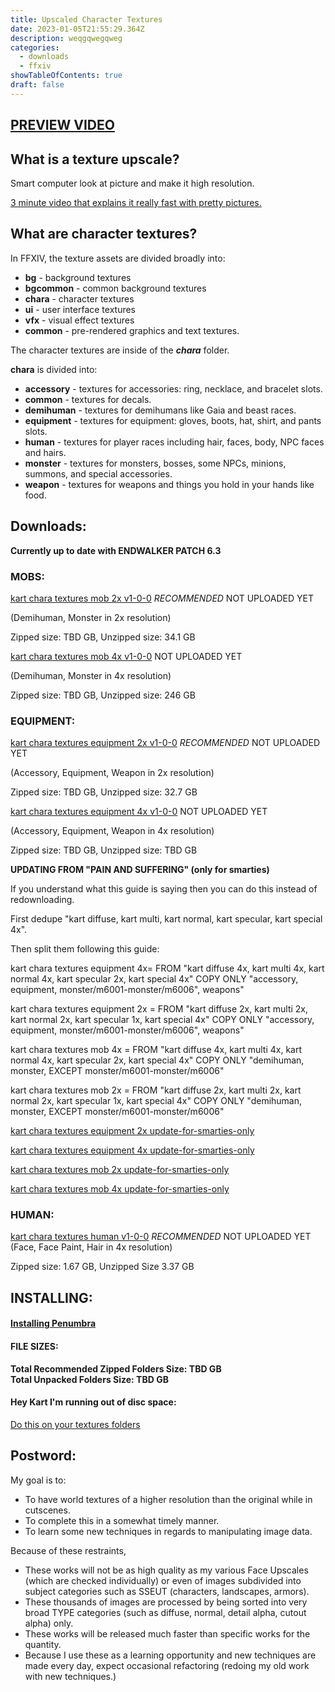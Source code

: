 ```yaml
---
title: Upscaled Character Textures
date: 2023-01-05T21:55:29.364Z
description: weqgqwegqweg
categories:
  - downloads
  - ffxiv
showTableOfContents: true
draft: false
---
```

## **[PREVIEW VIDEO](https://www.youtube.com/watch?v=M1_HPTJpZvk)**

## **What is a texture upscale?**

Smart computer look at picture and make it high resolution.

[3 minute video that explains it really fast with pretty pictures.](https://www.youtube.com/watch?v=Fix6u4pksrg)

## **What are character textures?**

 In FFXIV, the texture assets are divided broadly into:

-   **bg** - background textures
-   **bgcommon** - common background textures
-   **chara** - character textures
-   **ui** - user interface textures
-   **vfx** - visual effect textures
-   **common** - pre-rendered graphics and text textures.

The character textures are inside of the ***chara*** folder.

**chara** is divided into:

-   **accessory** - textures for accessories: ring, necklace, and bracelet slots.
-   **common** - textures for decals.
-   **demihuman** - textures for demihumans like Gaia and beast races.
-   **equipment** - textures for equipment: gloves, boots, hat, shirt, and pants slots.
-   **human** - textures for player races including hair, faces, body, NPC faces and hairs.
-   **monster** - textures for monsters, bosses, some NPCs, minions, summons, and special accessories.
-   **weapon** - textures for weapons and things you hold in your hands like food.

## Downloads:

**Currently up to date with ENDWALKER PATCH 6.3**

### **MOBS:**

[kart chara textures mob 2x v1-0-0](https://downloads.kartoffels.club/kart%20chara%20textures%20mob%202x%20v1-0-0.7z "https://downloads.kartoffels.club/kart%20chara%20textures%20mob%202x%20v1-0-0.7z") *RECOMMENDED*  NOT UPLOADED YET

(Demihuman, Monster in 2x resolution)

Zipped size: TBD GB, Unzipped size: 34.1 GB

[kart chara textures mob 4x v1-0-0](https://downloads.kartoffels.club/kart%20chara%20textures%20mob%204x%20v1-0-0.7z "https://downloads.kartoffels.club/kart%20chara%20textures%20mob%204x%20v1-0-0.7z") NOT UPLOADED YET

(Demihuman, Monster in 4x resolution)

Zipped size: TBD GB, Unzipped size: 246 GB

### **EQUIPMENT:**

[kart chara textures equipment 2x v1-0-0](https://downloads.kartoffels.club/kart%20chara%20textures%20equipment%202x%20v1-0-0.7z "https://downloads.kartoffels.club/kart%20chara%20textures%20equipment%202x%20v1-0-0.7z") *RECOMMENDED*  NOT UPLOADED YET

(Accessory, Equipment, Weapon in 2x resolution)

Zipped size: TBD GB, Unzipped size: 32.7 GB

[kart chara textures equipment 4x v1-0-0](https://downloads.kartoffels.club/kart%20chara%20textures%20equipment%204x%20v1-0-0.7z "https://downloads.kartoffels.club/kart%20chara%20textures%20equipment%204x%20v1-0-0.7z")  NOT UPLOADED YET

(Accessory, Equipment, Weapon in 4x resolution)

Zipped size: TBD GB, Unzipped size: TBD GB

**UPDATING FROM "PAIN AND SUFFERING" (only for smarties)**

If you understand what this guide is saying then you can do this instead of redownloading.

First dedupe "kart diffuse, kart multi, kart normal, kart specular, kart special 4x".

Then split them following this guide:

kart chara textures equipment 4x= FROM "kart diffuse 4x, kart multi 4x, kart normal 4x, kart specular 2x, kart special 4x" COPY ONLY "accessory, equipment, monster/m6001-monster/m6006", weapons"

kart chara textures equipment 2x = FROM "kart diffuse 2x, kart multi 2x, kart normal 2x, kart specular 1x, kart special 4x" COPY ONLY "accessory, equipment, monster/m6001-monster/m6006", weapons"

kart chara textures mob 4x = FROM  "kart diffuse 4x, kart multi 4x, kart normal 4x, kart specular 2x, kart special 4x" COPY ONLY "demihuman, monster, EXCEPT monster/m6001-monster/m6006" 

kart chara textures mob 2x = FROM "kart diffuse 2x, kart multi 2x, kart normal 2x, kart specular 1x, kart special 4x" COPY ONLY "demihuman, monster, EXCEPT monster/m6001-monster/m6006"


[kart chara textures equipment 2x update-for-smarties-only](https://downloads.kartoffels.club/kart%20chara%20textures%20equipment%202x%20update-for-smarties-only.7z "https://downloads.kartoffels.club/kart%20chara%20textures%20equipment%202x%20update-for-smarties-only.7z")

[kart chara textures equipment 4x update-for-smarties-only](https://downloads.kartoffels.club/kart%20chara%20textures%20equipment%204x%20update-for-smarties-only.7z "https://downloads.kartoffels.club/kart%20chara%20textures%20equipment%204x%20update-for-smarties-only.7z")

[kart chara textures mob 2x update-for-smarties-only](https://downloads.kartoffels.club/kart%20chara%20textures%20mob%202x%20update-for-smarties-only.7z "https://downloads.kartoffels.club/kart%20chara%20textures%20mob%202x%20update-for-smarties-only.7z")

[kart chara textures mob 4x update-for-smarties-only](https://downloads.kartoffels.club/kart%20chara%20textures%20mob%204x%20update-for-smarties-only.7z "https://downloads.kartoffels.club/kart%20chara%20textures%20mob%204x%20update-for-smarties-only.7z")

### **HUMAN**:

[kart chara textures human v1-0-0](https://downloads.kartoffels.club/kart%20chara%20textures%20human%20v1-0-0.7z "https://downloads.kartoffels.club/kart%20chara%20textures%20human%20v1-0-0.7z") *RECOMMENDED* NOT UPLOADED YET
(Face, Face Paint, Hair in 4x resolution)

Zipped size: 1.67 GB, Unzipped Size 3.37 GB

## INSTALLING:

#### **[Installing Penumbra](https://reniguide.info/#installpenumbra)**

#### **FILE SIZES:**

**Total Recommended Zipped Folders Size: TBD GB**  
**Total Unpacked Folders Size: TBD GB**

#### **Hey Kart I'm running out of disc space:**

[Do this on your textures folders](https://www.windowscentral.com/how-enable-file-compression-windows-11#compress_ntfs_file_windows11)


## **Postword**:

My goal is to:

-   To have world textures of a higher resolution than the original while in cutscenes.
-   To complete this in a somewhat timely manner.
-   To learn some new techniques in regards to manipulating image data.

Because of these restraints,

-   These works will not be as high quality as my various Face Upscales (which are checked individually) or even of images subdivided into subject categories such as SSEUT (characters, landscapes, armors).
-   These thousands of images are processed by being sorted into very broad TYPE categories (such as diffuse, normal, detail alpha, cutout alpha) only.
-   These works will be released much faster than specific works for the quantity.
-   Because I use these as a learning opportunity and new techniques are made every day, expect occasional refactoring (redoing my old work with new techniques.)
